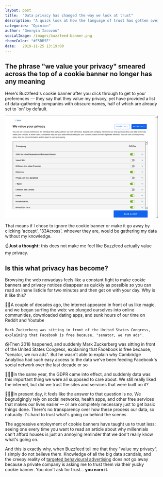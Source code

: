 ```yaml
---
layout: post
title:  "Data privacy has changed the way we look at trust"
description: "A quick look at how the language of trust has gotten overused on the internet, and has therefore become meaningless."
categories: "Opinion"
author: "Georgia Iacovou"
socialImage: /images/buzzfeed-banner.png
themeColor: "#F5BB5F"
date:   2019-11-25 13:19:00
---
```


## The phrase "we value your privacy" smeared across the top of a cookie banner no longer has any meaning

Here's Buzzfeed's cookie banner after you click through to get to your preferences — they say that they value my privacy, yet have provided a list of data-gathering companies with obscure names, half of which are already set to 'on' by default. 

![list of companies that drop cookies on buzzfeed](/images/buzzfeed-banner.png)

That means if I chose to ignore the cookie banner or make it go away by clicking 'accept', '33Across', whoever they are, would be gathering my data without my knowledge.

☝️**Just a thought:** this does not make me feel like Buzzfeed actually value my privacy. 

## Is this what privacy has become?

Browsing the web nowadays feels like a constant fight to make cookie banners and privacy notices disappear as quickly as possible so you can read an inane listicle for two minutes and then get on with your day. Why is it like this?

🏄‍♀️A couple of decades ago, the internet appeared in front of us like magic, and we began surfing the web: we plunged ourselves into online communities, downloaded dating apps, and sunk hours of our time on Reddit and Youtube

`Mark Zuckerberg was sitting in front of the United States Congress, explaining that Facebook is free because, "senator, we run ads".`

😱Then 2018 happened, and suddenly Mark Zuckerberg was sitting in front of the United States Congress, explaining that Facebook is free because, "senator, we run ads".  But he wasn't able to explain why Cambridge Analytica had such easy access to the data we've been feeding Facebook's social network over the last decade or so

🤷🏻‍♀️In the same year, the GDPR came into effect, and suddenly data was this important thing we were all supposed to care about. We still really liked the internet, but did we trust the sites and services that were built on it?

🙅🏻‍♀️In present day, it feels like the answer to that question is no. We begrudgingly rely on social networks, health apps, and other free services that makes our lives easier — or are completely necessary just to get basic things done. There's no transparency over how these process our data, so naturally it's hard to trust what's going on behind the scenes.

The aggressive employment of cookie banners have taught us to trust less: seeing one every time you want to read an article about why millennials can't afford houses is just an annoying reminder that we don't really know what's going on.

And this is exactly why, when Buzzfeed tell me that they "value my privacy", I simply do not believe them. Knowledge of all the big data scandals, and the creepy reality of [targeted behavioural advertising](https://blog.metomic.io/main/2019/09/13/what-is-behavioural-ads.html) does not go away because a private company is asking me to trust them via their yucky cookie banner. You don't ask for trust... **you earn it.**